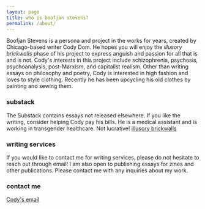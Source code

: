 ```yaml
---
layout: page
title: who is boofjan stevens?
permalink: /about/
---
```


Boofjan Stevens is a persona and project in the works for years, created by Chicago-based writer Cody Dom. He hopes you will enjoy the *illusory brickwalls* phase of his project to express anguish and passion for all that is and is not. Cody's interests in this project include schizophrenia, psychosis, psychoanalysis, post-Marxism, and capitalist realism. Other than writing essays on philosophy and poetry, Cody is interested in high fashion and loves to style clothing. Recently he has been upcycling his old clothes by painting and sewing them. 

### substack

The Substack contains essays not released elsewhere. If you like the writing, consider helping Cody pay his bills. He is a medical assistant and is working in transgender healthcare. Not lucrative!
[illusory brickwalls](https://boofjanstevens.substack.com/)

### writing services

If you would like to contact me for writing services, please do not hesitate to reach out through email! I am also open to publishing essays for zines and other publications. Please contact me with any inquiries about my work. 

### contact me

[Cody's email](mailto:boofjanstevens@gmail.com)
